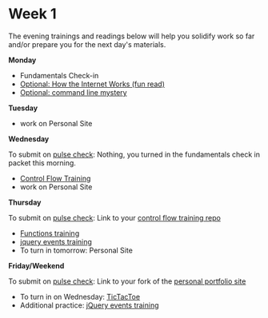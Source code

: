 # Week 1

The evening trainings and readings below will help you solidify work so far and/or prepare you for the next day's materials.

**Monday**

* Fundamentals Check-in
* [Optional: How the Internet Works (fun read)](https://github.com/SF-WDI-LABS/how-the-internet-works)
* [Optional: command line mystery](https://github.com/SF-WDI-LABS/command-line-mystery)

**Tuesday**

* work on Personal Site

**Wednesday**

To submit on [pulse check](https://docs.google.com/forms/d/e/1FAIpQLSe7KpquxAEpvf5gCdfEbt4RIFbmkiTKL8i_-P_9bcvG5zxnQQ/viewform): Nothing, you turned in the fundamentals check in packet this morning.

* [Control Flow Training](https://github.com/SF-WDI-LABS/js-control-flow-training)
* work on Personal Site

**Thursday**

To submit on [pulse check](https://docs.google.com/forms/d/e/1FAIpQLSe7KpquxAEpvf5gCdfEbt4RIFbmkiTKL8i_-P_9bcvG5zxnQQ/viewform): Link to your [control flow training repo](https://github.com/SF-WDI-LABS/js-control-flow-training)

* [Functions training](https://github.com/SF-WDI-LABS/functions-exercises)
* [jquery events training](https://github.com/SF-WDI-LABS/jquery-events-lab)
* To turn in tomorrow: Personal Site

**Friday/Weekend**

To submit on [pulse check](https://docs.google.com/forms/d/e/1FAIpQLSe7KpquxAEpvf5gCdfEbt4RIFbmkiTKL8i_-P_9bcvG5zxnQQ/viewform): Link to your fork of the [personal portfolio site](https://github.com/SF-WDI-LABS/personal-portfolio)

* To turn in on Wednesday: [TicTacToe](https://github.com/SF-WDI-LABS/tic-tac-toe)
* Additional practice: [jQuery events training](https://github.com/SF-WDI-LABS/jquery-events-lab)

